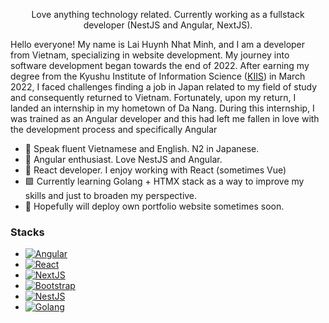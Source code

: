 <p align="center">Love anything technology related. Currently working as a fullstack developer (NestJS and Angular, NextJS).</p>

<p>Hello everyone! My name is Lai Huynh Nhat Minh, and I am a developer from Vietnam, specializing in website development. My journey into software development began towards the end of 2022. After earning my degree from the Kyushu Institute of Information Science (<a href="https://www.kiis.ac.jp/en/">KIIS</a>) in March 2022, I faced challenges finding a job in Japan related to my field of study and consequently returned to Vietnam. Fortunately, upon my return, I landed an internship in my hometown of Da Nang. During this internship, I was trained as an Angular developer and this had left me fallen in love with the development process and specifically Angular</p>

- 🌟 Speak fluent Vietnamese and English. N2 in Japanese.
- 🚀 Angular enthusiast. Love NestJS and Angular.
- 🚀 React developer. I enjoy working with React (sometimes Vue)
- 🟩 Currently learning Golang + HTMX stack as a way to improve my skills and just to broaden my perspective.
- 📰 Hopefully will deploy own portfolio website sometimes soon.

### Stacks

* [![Angular][Angular.io]][Angular-url]
* [![React][React.io]][React-url]
* [![NextJS][NextJS.io]][NextJS-url]
* [![Bootstrap][Bootstrap.com]][Bootstrap-url]
* [![NestJS][Nestjs.com]][NestJS-url]
* [![Golang][Go.dev]][Go-url]

<!-- MARKDOWN LINKS & IMAGES -->
<!-- https://www.markdownguide.org/basic-syntax/#reference-style-links -->
[Angular.io]: https://img.shields.io/badge/Angular-DD0031?style=for-the-badge&logo=angular&logoColor=white
[Angular-url]: https://angular.io/
[React.io]: https://shields.io/badge/react-black?logo=react&style=for-the-badge
[React-url]: https://react.dev/
[NextJS.io]: https://img.shields.io/badge/next.js-000000?style=for-the-badge&logo=nextdotjs&logoColor=white
[NextJS-url]: https://nextjs.org/
[Bootstrap.com]: https://img.shields.io/badge/Bootstrap-563D7C?style=for-the-badge&logo=bootstrap&logoColor=white
[Bootstrap-url]: https://getbootstrap.com/
[Nestjs.com]: https://img.shields.io/badge/nestjs-E0234E?style=for-the-badge&logo=nestjs&logoColor=white
[NestJS-url]: https://nestjs.com/
[Go.dev]: https://img.shields.io/badge/go-%2300ADD8.svg?style=for-the-badge&logo=go&logoColor=white
[Go-url]: https://go.dev/
